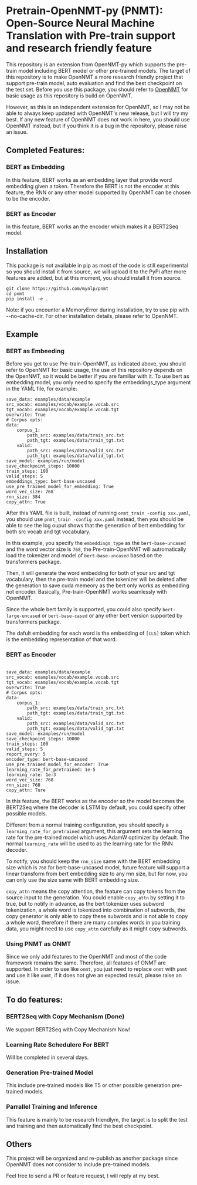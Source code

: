 # Pretrain-OpenNMT-py (PNMT): Open-Source Neural Machine Translation with Pre-train support and research friendly feature

This repository is an extension from OpenNMT-py which supports the pre-train model including BERT model or other pre-trained models. The target of this repository is to make OpenNMT a more research friendly project that support pre-train model, auto evaluation and find the best checkpoint on the test set.
Before you use this package, you should refer to [OpenNMT](https://github.com/OpenNMT/OpenNMT-py) for basic usage as this repository is build on OpenNMT. 

However, as this is an independent extension for OpenNMT, so I may not be able to always keep updated with OpenNMT's new release, but I will try my best. If any new feature of OpenNMT does not work in here, you should use OpenNMT instead, but if you think it is a bug in the repository, please raise an issue.
## Completed Features:
### BERT as Embedding
In this feature, BERT works as an embedding layer that provide word embedding given a token. Therefore the BERT is not the encoder at this feature, the RNN or any other model supported by OpenNMT can be chosen to be the encoder.
### BERT as Encoder
In this feature, BERT works an the encoder which makes it a BERT2Seq model.

## Installation

This package is not available in pip as most of the code is still experimental so you should install it from source, we will upload it to the PyPi after more features are added, but at this moment, you should install it from source.
```
git clone https://github.com/mynlp/pnmt
cd pnmt
pip install -e .
```
Note: if you encounter a MemoryError during installation, try to use pip with --no-cache-dir. For other installation details, please refer to OpenNMT.

## Example

### BERT as Embeeding
Before you get to use Pre-train-OpenNMT, as indicated above, you should refer to OpenNMT for basic usage, the use of this repository depends on the OpenNMT, so it would be better if you are familiar with it.
To use bert as embedding model, you only need to specify the embeddings_type argument in the YAML file, for example:
```
save_data: examples/data/example
src_vocab: examples/vocab/example.vocab.src
tgt_vocab: examples/vocab/example.vocab.tgt
overwrite: True
# Corpus opts:
data:
    corpus_1:
        path_src: examples/data/train_src.txt
        path_tgt: examples/data/train_tgt.txt
    valid:
        path_src: examples/data/valid_src.txt
        path_tgt: examples/data/valid_tgt.txt
save_model: examples/run/model
save_checkpoint_steps: 10000
train_steps: 100
valid_steps: 5
embeddings_type: bert-base-uncased
use_pre_trained_model_for_embedding: True
word_vec_size: 768
rnn_size: 384
copy_attn: True
```
After this YAML file is built, instead of running `onmt_train -config xxx.yaml`, you should use `pnmt_train -config xxx.yaml` instead, then you should be able to see the log ouput shows that the generation of bert embedding for both src vocab and tgt vocabulary.

In this example, you specify the `embeddings_type` as the `bert-base-uncased` and the word vector size is `768`, the Pre-train-OpenNMT will autromatically load the tokenizer and model of `bert-base-uncased` based on the transformers package. 

Then, it will generate the word embedding for both of your src and tgt vocabulary, then the pre-train model and the tokenizer will be deleted after the generation to save cuda memeory as the bert only works as embedding not encoder. Basically, Pre-train-OpenNMT works seamlessly with OpenNMT.

Since the whole bert family is supported, you could also specify `bert-large-uncased` or `bert-base-cased` or any other bert version supported by transformers package. 

The dafult embedding for each word is the embedding of `[CLS]` token which is the embedding representation of that word.

### BERT as Encoder
```

save_data: examples/data/example
src_vocab: examples/vocab/example.vocab.src
tgt_vocab: examples/vocab/example.vocab.tgt
overwrite: True
# Corpus opts:
data:
    corpus_1:
        path_src: examples/data/train_src.txt
        path_tgt: examples/data/train_tgt.txt
    valid:
        path_src: examples/data/valid_src.txt
        path_tgt: examples/data/valid_tgt.txt
save_model: examples/run/model
save_checkpoint_steps: 10000
train_steps: 100
valid_steps: 5
report_every: 5
encoder_type: bert-base-uncased
use_pre_trained_model_for_encoder: True
learning_rate_for_pretrained: 1e-5
learning_rate: 1e-3
word_vec_size: 768
rnn_size: 768
copy_attn: Ture
```
In this feature, the BERT works as the encoder so the model becomes the BERT2Seq where the decoder is LSTM by default, you could specify other possible models. 

Different from a normal training configuration, you should specify a `learning_rate_for_pretrained` argument, this argument sets the learning rate for the pre-trained model which uses AdamW optimizer by default. The normal `learning_rate` will be used to as the learning rate for the RNN decoder.

To notify, you should keep the `rnn_size` same with the BERT embedding size which is `768` for bert-base-uncased model, future feature will support a linear transform from bert embedding size to any rnn size, but for now, you can only use the size same with BERT embedding size.

`copy_attn` means the copy attention, the feature can copy tokens from the source input to the generation. You could enable `copy_attn` by setting it to true, but to notify in advance, as the bert tokenizer uses subword tokenization, a whole word is tokenized into combination of subwords, the copy generator is only able to copy these subwords and is not able to copy a whole word, therefore if there are many complex words in you training data, you might need to use `copy_attn` carefully as it might copy subwords.


### Using PNMT as ONMT
Since we only add features to the OpenNMT and most of the code framework remains the same. Therefore,  all features of ONMT are supported.
In order to use like `onmt`, you just need to  replace `onmt` with `pnmt` and use it like `onmt`, if it does not give an expected result, please raise an issue.  

## To do features:
### BERT2Seq with Copy Mechanism (Done)
We support BERT2Seq with Copy Mechanism Now!
### Learning Rate Schedulere For BERT
Will be completed in several days.
### Generation Pre-trained Model 
This include pre-trained models like T5 or other possible generation pre-trained models.
### Parrallel Training and Inference
This feature is mainly to be research friendlym, the target is to split the test and training and then automatically find the best checkpoint.
## Others
This project will be organized and re-publish as another package since OpenNMT does not consider to include pre-trained models.

Feel free to send a PR or feature request, I will reply at my best.

